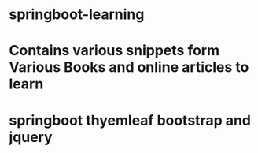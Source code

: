 # springboot-learning

# Contains various snippets form Various Books and online articles to learn
# springboot thyemleaf bootstrap and jquery

